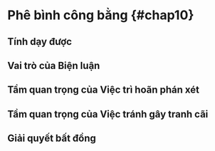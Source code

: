 
# Phê bình công bằng {#chap10}

## Tính dạy được

## Vai trò của Biện luận

## Tầm quan trọng của Việc trì hoãn phán xét

## Tầm quan trọng của Việc tránh gây tranh cãi

## Giải quyết bất đồng
